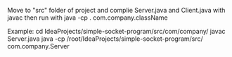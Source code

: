 Move to "src" folder of project and complie Server.java and Client.java with javac then run with java -cp . com.company.className

Example:
	cd IdeaProjects/simple-socket-program/src/com/company/
	javac Server.java
	java -cp /root/IdeaProjects/simple-socket-program/src/ com.company.Server
